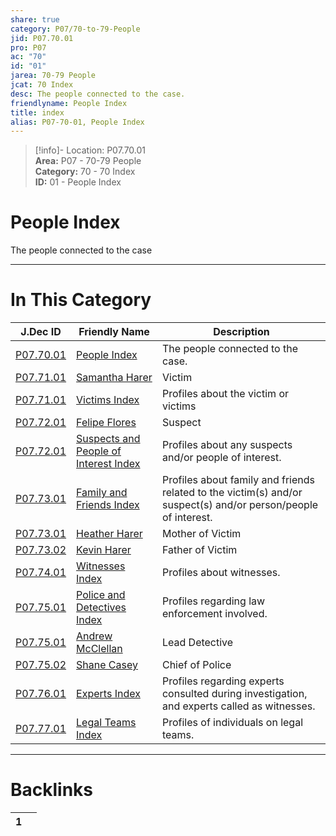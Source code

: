 ```yaml
---  
share: true  
category: P07/70-to-79-People  
jid: P07.70.01  
pro: P07  
ac: "70"  
id: "01"  
jarea: 70-79 People  
jcat: 70 Index  
desc: The people connected to the case.  
friendlyname: People Index  
title: index  
alias: P07-70-01, People Index  
---  
```

  
>[!info]- Location: P07.70.01  
>**Area:** P07 - 70-79 People  
>**Category:** 70 - 70 Index  
>**ID:** 01 - People Index  
  
# People Index  
  
The people connected to the case  
  
  
  
---  
# In This Category  
  
| J.Dec ID                                                                                                       | Friendly Name                                                                                                                   | Description                                                                                                    |  
| -------------------------------------------------------------------------------------------------------------- | ------------------------------------------------------------------------------------------------------------------------------- | -------------------------------------------------------------------------------------------------------------- |  
| [P07.70.01](index.md)                                               | [People Index](index.md)                                                             | The people connected to the case.                                                                              |  
| [P07.71.01](./71-Victims/01-Samantha-Harer.md)                        | [Samantha Harer](./71-Victims/01-Samantha-Harer.md)                                    | Victim                                                                                                         |  
| [P07.71.01](./71-Victims/index.md)                                    | [Victims Index](./71-Victims/index.md)                                                 | Profiles about the victim or victims                                                                           |  
| [P07.72.01](./72-Suspects-and-People-of-Interest/01-Felipe-Flores.md) | [Felipe Flores](./72-Suspects-and-People-of-Interest/01-Felipe-Flores.md)              | Suspect                                                                                                        |  
| [P07.72.01](./72-Suspects-and-People-of-Interest/index.md)            | [Suspects and People of Interest Index](./72-Suspects-and-People-of-Interest/index.md) | Profiles about any suspects and/or people of interest.                                                         |  
| [P07.73.01](./73-Family-and-Friends/index.md)                         | [Family and Friends Index](./73-Family-and-Friends/index.md)                           | Profiles about family and friends related to the victim(s) and/or suspect(s) and/or person/people of interest. |  
| [P07.73.01](./73-Family-and-Friends/01-Heather-Harer.md)              | [Heather Harer](./73-Family-and-Friends/01-Heather-Harer.md)                           | Mother of Victim                                                                                               |  
| [P07.73.02](./73-Family-and-Friends/02-Kevin-Harer.md)                | [Kevin Harer](./73-Family-and-Friends/02-Kevin-Harer.md)                               | Father of Victim                                                                                               |  
| [P07.74.01](./74-Witnesses/index.md)                                  | [Witnesses Index](./74-Witnesses/index.md)                                             | Profiles about witnesses.                                                                                      |  
| [P07.75.01](./75-Police-and-Detectives/index.md)                      | [Police and Detectives Index](./75-Police-and-Detectives/index.md)                     | Profiles regarding law enforcement involved.                                                                   |  
| [P07.75.01](./75-Police-and-Detectives/01-Andrew-McClellan.md)        | [Andrew McClellan](./75-Police-and-Detectives/01-Andrew-McClellan.md)                  | Lead Detective                                                                                                 |  
| [P07.75.02](./75-Police-and-Detectives/02-Shane-Casey.md)             | [Shane Casey](./75-Police-and-Detectives/02-Shane-Casey.md)                            | Chief of Police                                                                                                |  
| [P07.76.01](./76-Experts/index.md)                                    | [Experts Index](./76-Experts/index.md)                                                 | Profiles regarding experts consulted during investigation, and experts called as witnesses.                    |  
| [P07.77.01](./77-Legal-Teams/index.md)                                | [Legal Teams Index](./77-Legal-Teams/index.md)                                         | Profiles of individuals on legal teams.                                                                        |  
  
  
---  
# Backlinks  
<div><table class="dataview table-view-table"><thead class="table-view-thead"><tr class="table-view-tr-header"><th class="table-view-th"><span></span><span class="dataview small-text">1</span></th><th class="table-view-th"><span></span></th></tr></thead><tbody class="table-view-tbody"></tbody></table></div>